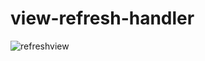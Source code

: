# view-refresh-handler

![refreshview](https://cloud.githubusercontent.com/assets/3691022/21169970/17065834-c215-11e6-9b1a-d8c1fd137daa.gif)
